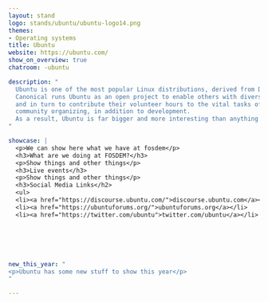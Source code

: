 ```yaml
---
layout: stand
logo: stands/ubuntu/ubuntu-logo14.png
themes:
- Operating systems
title: Ubuntu
website: https://ubuntu.com/
show_on_overview: true
chatroom: -ubuntu

description: "
  Ubuntu is one of the most popular Linux distributions, derived from Debian and produced by Canonical and friends.
  Canonical runs Ubuntu as an open project to enable others with diverse ideas to benefit from work of Canonical developers,
  and in turn to contribute their volunteer hours to the vital tasks of QA and testing, translation, user support,
  community organizing, in addition to development.
  As a result, Ubuntu is far bigger and more interesting than anything a single company could produce.
"

showcase: |
  <p>We can show here what we have at fosdem</p>
  <h3>What are we doing at FOSDEM?</h3>
  <p>Show things and other things</p>
  <h3>Live events</h3>
  <p>Show things and other things</p>
  <h3>Social Media Links</h2>
  <ul>
  <li><a href="https://discourse.ubuntu.com/">discourse.ubuntu.com</a></li>
  <li><a href="https://ubuntuforums.org/">ubuntuforums.org</a></li>
  <li><a href="https://twitter.com/ubuntu">twitter.com/ubuntu</a></li>






new_this_year: "
<p>Ubuntu has some new stuff to show this year</p>
"

---
```

